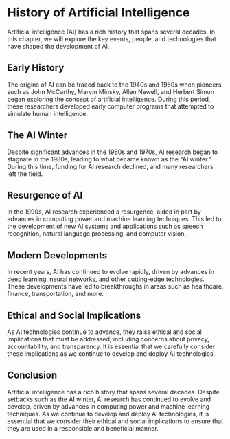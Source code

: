 History of Artificial Intelligence
=====================================================================================================

Artificial intelligence (AI) has a rich history that spans several decades. In this chapter, we will explore the key events, people, and technologies that have shaped the development of AI.

Early History
-------------

The origins of AI can be traced back to the 1940s and 1950s when pioneers such as John McCarthy, Marvin Minsky, Allen Newell, and Herbert Simon began exploring the concept of artificial intelligence. During this period, these researchers developed early computer programs that attempted to simulate human intelligence.

The AI Winter
-------------

Despite significant advances in the 1960s and 1970s, AI research began to stagnate in the 1980s, leading to what became known as the "AI winter." During this time, funding for AI research declined, and many researchers left the field.

Resurgence of AI
----------------

In the 1990s, AI research experienced a resurgence, aided in part by advances in computing power and machine learning techniques. This led to the development of new AI systems and applications such as speech recognition, natural language processing, and computer vision.

Modern Developments
-------------------

In recent years, AI has continued to evolve rapidly, driven by advances in deep learning, neural networks, and other cutting-edge technologies. These developments have led to breakthroughs in areas such as healthcare, finance, transportation, and more.

Ethical and Social Implications
-------------------------------

As AI technologies continue to advance, they raise ethical and social implications that must be addressed, including concerns about privacy, accountability, and transparency. It is essential that we carefully consider these implications as we continue to develop and deploy AI technologies.

Conclusion
----------

Artificial intelligence has a rich history that spans several decades. Despite setbacks such as the AI winter, AI research has continued to evolve and develop, driven by advances in computing power and machine learning techniques. As we continue to develop and deploy AI technologies, it is essential that we consider their ethical and social implications to ensure that they are used in a responsible and beneficial manner.
